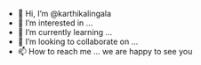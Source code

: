 - 👋 Hi, I’m @karthikalingala
- 👀 I’m interested in ...
- 🌱 I’m currently learning ...
- 💞️ I’m looking to collaborate on ...
- 📫 How to reach me ...
we are happy to see you
<!---
karthikalingala/karthikalingala is a ✨ special ✨ repository because its `README.md` (this file) appears on your GitHub profile.
You can click the Preview link to take a look at your changes.
--->
